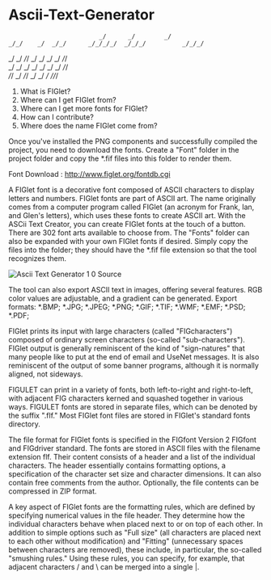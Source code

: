 # Ascii-Text-Generator

                                                             
                             _/      _/        _/            
    _/_/    _/  _/_/      _/_/_/_/  _/_/_/          _/_/_/   
 _/    _/  _/_/            _/      _/    _/  _/  _/_/        
_/    _/  _/              _/      _/    _/  _/      _/_/     
 _/_/    _/                _/_/  _/    _/  _/  _/_/_/        

1.  What is FIGlet? 
2.  Where can I get FIGlet from?
3.  Where can I get more fonts for FIGlet?
4.  How can I contribute?
5.  Where does the name FIGlet come from?

Once you've installed the PNG components and successfully compiled the project, you need to download the fonts. Create a "Font" folder in the project folder and copy the *.fif files into this folder to render them.

Font Download : http://www.figlet.org/fontdb.cgi


A FIGlet font is a decorative font composed of ASCII characters to display letters and numbers. FIGlet fonts are part of ASCII art.
The name originally comes from a computer program called FIGlet (an acronym for Frank, Ian, and Glen's letters), which uses these fonts to create ASCII art.
With the ASCii Text Creator, you can create FIGlet fonts at the touch of a button. There are 302 font arts available to choose from.
The "Fonts" folder can also be expanded with your own FIGlet fonts if desired. Simply copy the files into the folder; they should have the *.fif file extension so that the tool recognizes them.

![Ascii Text Generator 1 0 Source](https://github.com/user-attachments/assets/4a9b97e1-85b0-41f3-ba6c-479c939097e0)

The tool can also export ASCII text in images, offering several features. RGB color values are adjustable, and a gradient can be generated.
Export formats: *.BMP; *.JPG; *.JPEG; *.PNG; *.GIF; *.TIF; *.WMF; *.EMF; *.PSD; *.PDF;

FIGlet prints its input with large characters (called "FIGcharacters") composed of ordinary screen characters (so-called "sub-characters"). FIGlet output is generally reminiscent of the kind of "sign-natures" that many people like to put at the end of email and UseNet messages. It is also reminiscent of the output of some banner programs, although it is normally aligned, not sideways.

FIGULET can print in a variety of fonts, both left-to-right and right-to-left, with adjacent FIG characters kerned and squashed together in various ways.
FIGULET fonts are stored in separate files, which can be denoted by the suffix ".flf." Most FIGlet font files are stored in FIGlet's standard fonts directory.

The file format for FIGlet fonts is specified in the FIGfont Version 2 FIGfont and FIGdriver standard. The fonts are stored in ASCII files with the filename extension flf. Their content consists of a header and a list of the individual characters. The header essentially contains formatting options, a specification of the character set size and character dimensions. It can also contain free comments from the author. Optionally, the file contents can be compressed in ZIP format.

A key aspect of FIGlet fonts are the formatting rules, which are defined by specifying numerical values in the file header. They determine how the individual characters behave when placed next to or on top of each other. In addition to simple options such as "Full size" (all characters are placed next to each other without modification) and "Fitting" (unnecessary spaces between characters are removed), these include, in particular, the so-called "smushing rules." Using these rules, you can specify, for example, that adjacent characters / and \ can be merged into a single |.
